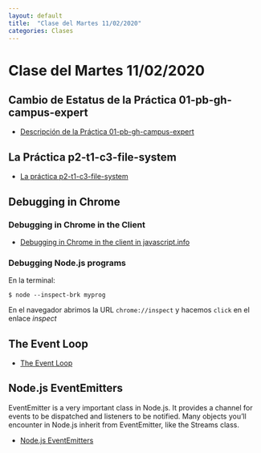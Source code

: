 ```yaml
---
layout: default
title:  "Clase del Martes 11/02/2020"
categories: Clases
---
```


# Clase del Martes 11/02/2020

## Cambio de Estatus de la Práctica 01-pb-gh-campus-expert

* [Descripción de la Práctica 01-pb-gh-campus-expert]({{site.baseurl}}/tema0-presentacion/pb-gh-campus-expert/)

## La Práctica p2-t1-c3-file-system

* [La práctica p2-t1-c3-file-system]({{site.baseurl}}/tema1-introduccion/practicas/p2-t1-c3-file-system/)

## Debugging in Chrome

### Debugging in Chrome in the Client

* [Debugging in Chrome in the client in javascript.info](https://javascript.info/debugging-chrome)

### Debugging Node.js programs

En la terminal:

```
$ node --inspect-brk myprog
```

En el navegador abrimos la URL `chrome://inspect` y hacemos `click` en el enlace *inspect*

## The Event Loop

* [The Event Loop]({{site.baseurl}}/tema2-async/event-loop/)

## Node.js EventEmitters

EventEmitter is a very important class in Node.js. It provides a channel for events to be dispatched and listeners to be notified. Many objects you’ll encounter in Node.js inherit from EventEmitter, like the Streams class.

* [Node.js EventEmitters]({{site.baseurl}}/tema2-async/event-emitter.html)